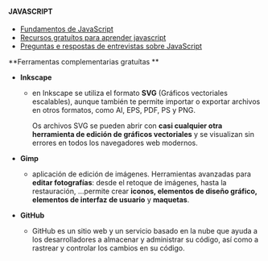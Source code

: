#### JAVASCRIPT

- [Fundamentos de JavaScript](https://developer.mozilla.org/es/docs/Learn_web_development/Getting_started/Your_first_website/Adding_interactivity)
- [Recursos gratuítos para aprender javascript](https://www.freecodecamp.org/espanol/news/30-recursos-gratuitos-para-ayudarte-a-aprender-los-fundamentos-de-javascript/)
- [Preguntas e respostas de entrevistas sobre JavaScript](https://www.turing.com/es/interview-questions/javascript) 





**Ferramentas complementarias gratuítas ** 

- **Inkscape**

  - en Inkscape se utiliza el formato **SVG** (Gráficos vectoriales escalables), aunque también te permite importar o exportar archivos en otros formatos, como AI, EPS, PDF, PS y PNG.

    Os archivos SVG se pueden abrir con **casi cualquier otra herramienta de edición de gráficos vectoriales** y se visualizan sin errores en todos los navegadores web modernos.

- **Gimp**

  - aplicación de edición de imágenes. Herramientas avanzadas para **editar fotografías**: desde el retoque de imágenes, hasta la restauración, …permite crear **iconos, elementos de diseño gráfico, elementos de interfaz de usuario** y **maquetas**.

- **GitHub**
  - GitHub es un sitio web y un servicio basado en la nube que ayuda a los desarrolladores a almacenar y administrar su código, así como a rastrear y controlar los cambios en su código. 